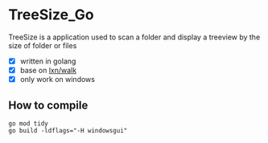 # TreeSize_Go

TreeSize is a application used to scan a folder and display a treeview by the size of folder or files
- [x] written in golang
- [x] base on [lxn/walk](https://github.com/lxn/walk)
- [x] only work on windows

## How to compile
```
go mod tidy
go build -ldflags="-H windowsgui"
```

